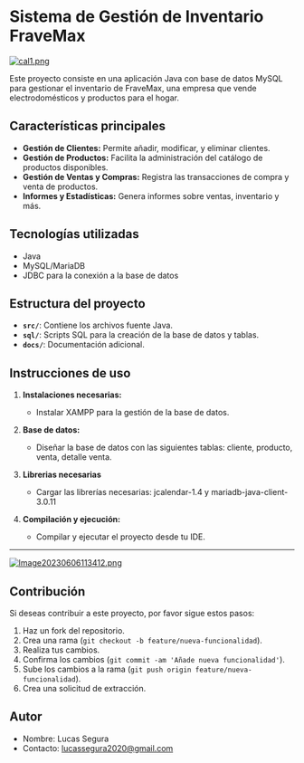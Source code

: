 # Sistema de Gestión de Inventario FraveMax

[![cal1.png](https://i.postimg.cc/j54n8mMX/cal1.png)](https://postimg.cc/mzhrkXfz)


Este proyecto consiste en una aplicación Java con base de datos MySQL para gestionar el inventario de FraveMax, una empresa que vende electrodomésticos y productos para el hogar.

## Características principales

- **Gestión de Clientes:** Permite añadir, modificar, y eliminar clientes.
- **Gestión de Productos:** Facilita la administración del catálogo de productos disponibles.
- **Gestión de Ventas y Compras:** Registra las transacciones de compra y venta de productos.
- **Informes y Estadísticas:** Genera informes sobre ventas, inventario y más.

## Tecnologías utilizadas

- Java
- MySQL/MariaDB
- JDBC para la conexión a la base de datos

## Estructura del proyecto

- **`src/`**: Contiene los archivos fuente Java.
- **`sql/`**: Scripts SQL para la creación de la base de datos y tablas.
- **`docs/`**: Documentación adicional.

## Instrucciones de uso

1. **Instalaciones necesarias:**
   - Instalar XAMPP para la gestión de la base de datos.
   
2. **Base de datos:**
   - Diseñar la base de datos con las siguientes tablas: cliente, producto, venta, detalle venta.
     
3. **Librerias necesarias**
   - Cargar las librerías necesarias: jcalendar-1.4 y mariadb-java-client-3.0.11

4. **Compilación y ejecución:**
   - Compilar y ejecutar el proyecto desde tu IDE.
  
---

[![Image20230606113412.png](https://i.postimg.cc/wMDfb6Sr/Image20230606113412.png)](https://postimg.cc/QKxJFrNg)

## Contribución

Si deseas contribuir a este proyecto, por favor sigue estos pasos:

1. Haz un fork del repositorio.
2. Crea una rama (`git checkout -b feature/nueva-funcionalidad`).
3. Realiza tus cambios.
4. Confirma los cambios (`git commit -am 'Añade nueva funcionalidad'`).
5. Sube los cambios a la rama (`git push origin feature/nueva-funcionalidad`).
6. Crea una solicitud de extracción.

## Autor

- Nombre: Lucas Segura
- Contacto: lucassegura2020@gmail.com

 
